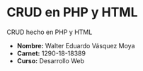 # CRUD en PHP y HTML
CRUD hecho en PHP y HTML 

- **Nombre:** Walter Eduardo Vásquez Moya
- **Carnet:** 1290-18-18389
- **Curso:** Desarrollo Web 
